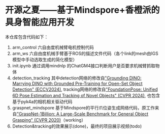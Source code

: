 开源之夏——基于Mindspore+香橙派的具身智能应用开发
================
本仓库包含代码如下：
1. arm_control 六自由度机械臂电机控制代码
2. arm_ws 六自由度机械手臂基于ROS的描述文件代码（各个link的mesh由IGS模型中手动选取生成的简化模型）
3. init.ipynb 通过调用mindnlp 的ChatGM4接口判断用户是否要求机械臂抓取物体
4. detection_tracking 其中detection网络的修改自["Grounding DINO: Marrying DINO with Grounded Pre-Training for Open-Set Object Detection" (ECCV2024)](https://github.com/IDEA-Research/GroundingDINO), tracking网络的修改自["FoundationPose: Unified 6D Pose Estimation and Tracking of Novel Objects" (CVPR 2024)](https://github.com/NVlabs/FoundationPose), 也包含基于pyk4a的相机相关驱动代码
5. graspnet_mindspore 基于Mindspore的平行爪位姿生成网络代码，原工作来自["GraspNet-1Billion: A Large-Scale Benchmark for General Object Grasping" (CVPR 2020)](https://github.com/graspnet/graspnet-baseline)（working）
6. Detection&tracking的效果展示(done)，最终的项目展示视频(todo)


